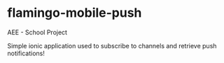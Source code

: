 # flamingo-mobile-push
AEE - School Project

Simple ionic application used to subscribe to channels and retrieve push notifications!
